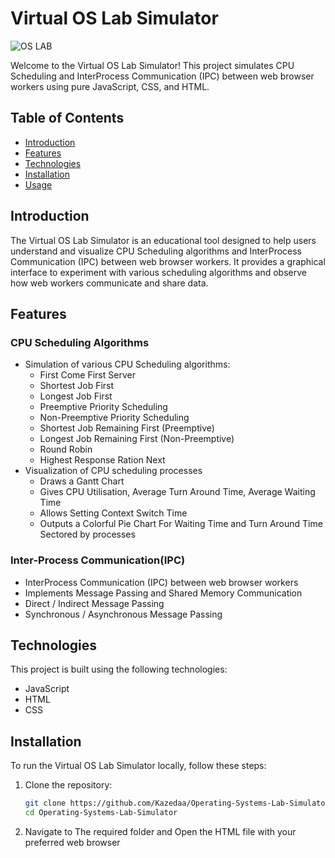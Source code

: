 # Virtual OS Lab Simulator
![OS LAB](https://img.shields.io/badge/OSLAB-v1.0-brightgreen)

Welcome to the Virtual OS Lab Simulator! This project simulates CPU Scheduling and InterProcess Communication (IPC) between web browser workers using pure JavaScript, CSS, and HTML.

## Table of Contents

- [Introduction](#introduction)
- [Features](#features)
- [Technologies](#technologies)
- [Installation](#installation)
- [Usage](#usage)

## Introduction

The Virtual OS Lab Simulator is an educational tool designed to help users understand and visualize CPU Scheduling algorithms and InterProcess Communication (IPC) between web browser workers. It provides a graphical interface to experiment with various scheduling algorithms and observe how web workers communicate and share data.

## Features
### CPU Scheduling Algorithms
  - Simulation of various CPU Scheduling algorithms:
     - First Come First Server
     - Shortest Job First
     - Longest Job First
     - Preemptive Priority Scheduling
     - Non-Preemptive Priority Scheduling
     - Shortest Job Remaining First (Preemptive)
     - Longest Job Remaining First (Non-Preemptive)
     - Round Robin
     - Highest Response Ration Next
  - Visualization of CPU scheduling processes
      - Draws a Gantt Chart
      - Gives CPU Utilisation, Average Turn Around Time, Average Waiting Time
      - Allows Setting Context Switch Time
      - Outputs a Colorful Pie Chart For Waiting Time and Turn Around Time Sectored by processes
  
### Inter-Process Communication(IPC)
- InterProcess Communication (IPC) between web browser workers
- Implements Message Passing and Shared Memory Communication
- Direct / Indirect Message Passing
- Synchronous / Asynchronous Message Passing

## Technologies

This project is built using the following technologies:

- JavaScript
- HTML
- CSS

## Installation

To run the Virtual OS Lab Simulator locally, follow these steps:

1. Clone the repository:
   ```bash
   git clone https://github.com/Kazedaa/Operating-Systems-Lab-Simulator
   cd Operating-Systems-Lab-Simulator
   ```
2. Navigate to The required folder and Open the HTML file with your preferred web browser
